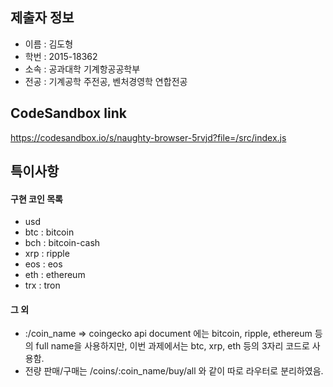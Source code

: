 ## 제출자 정보
- 이름 : 김도형
- 학번 : 2015-18362
- 소속 : 공과대학 기계항공공학부
- 전공 : 기계공학 주전공, 벤처경영학 연합전공


## CodeSandbox link
https://codesandbox.io/s/naughty-browser-5rvjd?file=/src/index.js


## 특이사항

#### 구현 코인 목록 
- usd 
- btc : bitcoin
- bch : bitcoin-cash
- xrp : ripple
- eos : eos
- eth : ethereum
- trx : tron

#### 그 외
- :/coin_name => coingecko api document 에는 bitcoin, ripple, ethereum 등의 full name을 사용하지만, 이번 과제에서는 btc, xrp, eth 등의 3자리 코드로 사용함.
- 전량 판매/구매는 /coins/:coin_name/buy/all 와 같이 따로 라우터로 분리하였음.







